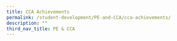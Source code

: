 ```yaml
---
title: CCA Achievements
permalink: /student-development/PE-and-CCA/cca-achievements/
description: ""
third_nav_title: PE & CCA
---
```

